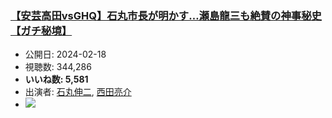 ### [【安芸高田vsGHQ】石丸市長が明かす…瀬島龍三も絶賛の神事秘史【ガチ秘境】](https://www.youtube.com/watch?v=dllrObQPA3g)
-   公開日: 2024-02-18
-   視聴数: 344,286
-   **いいね数: 5,581**
-   出演者: [石丸伸二](/rehacq_fan/people/石丸伸二 "wikilink"), [西田亮介](/rehacq_fan/people/西田亮介 "wikilink")
- [![](https://img.youtube.com/vi/dllrObQPA3g/hqdefault.jpg)](https://www.youtube.com/watch?v=dllrObQPA3g)
